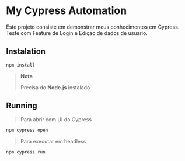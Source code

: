 # My Cypress Automation

Este projeto consiste em demonstrar meus conhecimentos em Cypress. 
Teste com Feature de Login e Ediçao de dados de usuario.

## Instalation

```bash
npm install
```
>**Nota**
>
>Precisa do **Node.js** instalado

## Running
>Para abrir com UI do Cypress
```bash
npm cypress open
```
>Para executar em headless
```bash
npm cypress run
```
